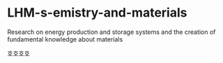 # LHM-s-emistry-and-materials
Research on energy production and storage systems and the creation of fundamental knowledge about materials

호호호호
